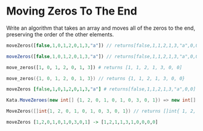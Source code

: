 # Moving Zeros To The End

Write an algorithm that takes an array and moves all of the zeros to the end, preserving the order of the other elements.

```php
moveZeros([false,1,0,1,2,0,1,3,"a"]) // returns[false,1,1,2,1,3,"a",0,0]
```
```javascript
moveZeros([false,1,0,1,2,0,1,3,"a"]) // returns[false,1,1,2,1,3,"a",0,0]
```
```python
move_zeros([1, 0, 1, 2, 0, 1, 3]) # returns [1, 1, 2, 1, 3, 0, 0]
```
```cpp
move_zeros({1, 0, 1, 2, 0, 1, 3}) // returns {1, 1, 2, 1, 3, 0, 0}
```
```coffeescript
moveZeros [false,1,0,1,2,0,1,3,"a"] # returns[false,1,1,2,1,3,"a",0,0]
```
```csharp
Kata.MoveZeroes(new int[] {1, 2, 0, 1, 0, 1, 0, 3, 0, 1}) => new int[] {1, 2, 1, 1, 3, 1, 0, 0, 0, 0}
```
```go
MoveZeros([]int{1, 2, 0, 1, 0, 1, 0, 3, 0, 1}) // returns []int{ 1, 2, 1, 1, 3, 1, 0, 0, 0, 0 }
```
```haskell
moveZeros [1,2,0,1,0,1,0,3,0,1] -> [1,2,1,1,3,1,0,0,0,0]
```